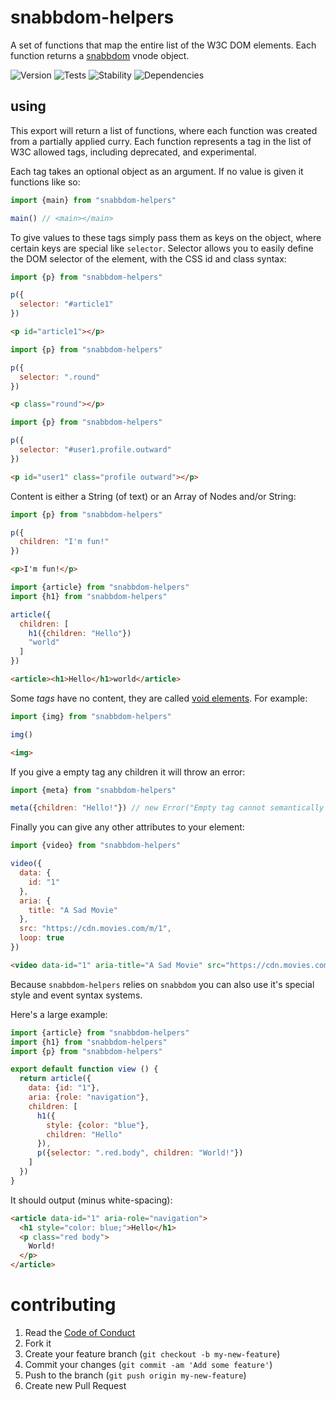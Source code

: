 # snabbdom-helpers

A set of functions that map the entire list of the W3C DOM elements. Each function returns a [snabbdom]() vnode object.

![Version][BADGE_VERSION]
![Tests][BADGE_TRAVIS]
![Stability][BADGE_STABILITY]
![Dependencies][BADGE_DEPENDENCY]


## using

This export will return a list of functions, where each function was created from a partially applied curry. Each function represents a tag in the list of W3C allowed tags, including deprecated, and experimental.

Each tag takes an optional object as an argument. If no value is given it functions like so:

``` javascript
import {main} from "snabbdom-helpers"

main() // <main></main>
```

To give values to these tags simply pass them as keys on the object, where certain keys are special like `selector`. Selector allows you to easily define the DOM selector of the element, with the CSS id and class syntax:

``` javascript
import {p} from "snabbdom-helpers"

p({
  selector: "#article1"
})
```

``` html
<p id="article1"></p>
```

``` javascript
import {p} from "snabbdom-helpers"

p({
  selector: ".round"
})
```

``` html
<p class="round"></p>
```

``` javascript
import {p} from "snabbdom-helpers"

p({
  selector: "#user1.profile.outward"
})
```

``` html
<p id="user1" class="profile outward"></p>
```

Content is either a String (of text) or an Array of Nodes and/or String:

``` javascript
import {p} from "snabbdom-helpers"

p({
  children: "I'm fun!"
})
```

``` html
<p>I'm fun!</p>
```

``` javascript
import {article} from "snabbdom-helpers"
import {h1} from "snabbdom-helpers"

article({
  children: [
    h1({children: "Hello"})
    "world"
  ]
})
```

``` html
<article><h1>Hello</h1>world</article>
```

Some *tags* have no content, they are called [void elements](https://www.w3.org/TR/html-markup/syntax.html#syntax-elements). For example:

``` javascript
import {img} from "snabbdom-helpers"

img()
```

``` html
<img>
```

If you give a empty tag any children it will throw an error:

``` javascript
import {meta} from "snabbdom-helpers"

meta({children: "Hello!"}) // new Error("Empty tag cannot semantically have children")
```

Finally you can give any other attributes to your element:

``` javascript
import {video} from "snabbdom-helpers"

video({
  data: {
    id: "1"
  },
  aria: {
    title: "A Sad Movie"
  },
  src: "https://cdn.movies.com/m/1",
  loop: true
})
```

``` html
<video data-id="1" aria-title="A Sad Movie" src="https://cdn.movies.com/m/1" loop></video>
```

Because `snabbdom-helpers` relies on `snabbdom` you can also use it's special style and event syntax systems.

Here's a large example:

``` javascript
import {article} from "snabbdom-helpers"
import {h1} from "snabbdom-helpers"
import {p} from "snabbdom-helpers"

export default function view () {
  return article({
    data: {id: "1"},
    aria: {role: "navigation"},
    children: [
      h1({
        style: {color: "blue"},
        children: "Hello"
      }),
      p({selector: ".red.body", children: "World!"})
    ]
  })
}
```

It should output (minus white-spacing):

``` html
<article data-id="1" aria-role="navigation">
  <h1 style="color: blue;">Hello</h1>
  <p class="red body">
    World!
  </p>
</article>
```


# contributing

  1. Read the [Code of Conduct](/CONDUCT.md)
  2. Fork it
  3. Create your feature branch (`git checkout -b my-new-feature`)
  4. Commit your changes (`git commit -am 'Add some feature'`)
  5. Push to the branch (`git push origin my-new-feature`)
  6. Create new Pull Request


[BADGE_TRAVIS]: https://img.shields.io/travis/krainboltgreene/hsdk.js.svg?maxAge=2592000&style=flat-square
[BADGE_VERSION]: https://img.shields.io/npm/v/hsdk.svg?maxAge=2592000&style=flat-square
[BADGE_STABILITY]: https://img.shields.io/badge/stability-strong-green.svg?maxAge=2592000&style=flat-square
[BADGE_DEPENDENCY]: https://img.shields.io/david/krainboltgreene/hsdk.js.svg?maxAge=2592000&style=flat-square
